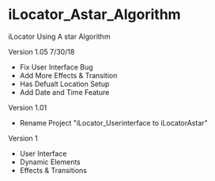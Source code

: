 # iLocator_Astar_Algorithm
iLocator Using A star Algorithm


Version 1.05 7/30/18
- Fix User Interface Bug
- Add More Effects & Transition
- Has Defualt Location Setup
- Add Date and Time Feature

Version 1.01
- Rename Project "iLocator_Userinterface to iLocatorAstar"

Version 1
- User Interface
- Dynamic Elements
- Effects & Transitions
